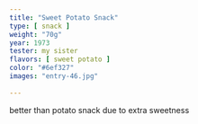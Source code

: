 ```yaml
---
title: "Sweet Potato Snack"
type: [ snack ]
weight: "70g"
year: 1973
tester: my sister
flavors: [ sweet potato ]
color: "#6ef327"
images: "entry-46.jpg"
 
---
```


better than potato snack due to extra sweetness


